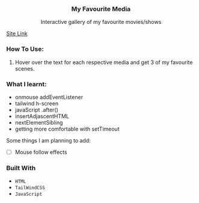 <h3 align="center">My Favourite Media</h3>

  <p align="center">
    Interactive gallery of my favourite movies/shows
    <br />
  </p>
</div>

<a href="https://yusuf-4hmed.github.io/my-favourite-media/" target="_blank">Site Link</a>

### How To Use:

1. Hover over the text for each respective media and get 3 of my favourite scenes.

### What I learnt: 

- onmouse addEventListener
- tailwind h-screen
- javaScript .after()
- insertAdjascentHTML
- nextElementSibling
- getting more comfortable with setTimeout

Some things I am planning to add:
- [ ] Mouse follow effects


### Built With

* `HTML`
* `TailWindCSS`
* `JavaScript`
